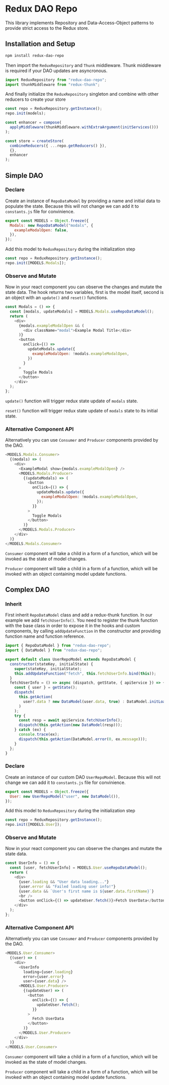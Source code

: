 # Redux DAO Repo

This library implements Repository and Data-Access-Object patterns to provide strict access to the Redux store.

## Installation and Setup

```bash
npm install redux-dao-repo
```

Then import the `ReduxRepository` and `Thunk` middleware. Thunk middleware is required if your DAO updates are asyncronous.

```js
import ReduxRepository from "redux-dao-repo";
import thunkMiddleware from "redux-thunk";
```

And finally initialize the `ReduxRepository` singleton and combine with other reducers to create your store

```js
const repo = ReduxRepository.getInstance();
repo.init(models);

const enhancer = compose(
  applyMiddleware(thunkMiddleware.withExtraArgument(initServices()))
);

const store = createStore(
  combineReducers({ ...repo.getReducers() }),
  {},
  enhancer
);
```

## Simple DAO

### Declare

Create an instance of `RepoDataModel` by providing a name and initial data to populate the state. Because this will not change we can add it to `constants.js` file for convinience.

```js
export const MODELS = Object.freeze({
  Modals: new RepoDataModel("modals", {
    exampleModalOpen: false,
  }),
});
```

Add this model to `ReduxRepository` during the initialization step

```js
const repo = ReduxRepository.getInstance();
repo.init([MODELS.Modals]);
```

### Observe and Mutate

Now in your react component you can observe the changes and mutate the state data. The hook returns two variables, first is the model itself, second is an object with an `update()` and `reset()` functions.

```js
const Modals = () => {
  const [modals, updateModals] = MODELS.Modals.useRepoDataModel();
  return (
    <div>
      {modals.exampleModalOpen && (
        <div className="modal">Example Modal Title</div>
      )}
      <button
        onClick={() =>
          updateModals.update({
            exampleModalOpen: !modals.exampleModalOpen,
          })
        }
      >
        Toggle Modals
      </button>
    </div>
  );
};
```

`update()` function will trigger redux state update of `modals` state.

`reset()` function will trigger redux state update of `modals` state to its initial state.

### Alternative Component API

Alternatively you can use `Consumer` and `Producer` components provided by the DAO.

```js
<MODELS.Modals.Consumer>
  {(modals) => (
    <div>
      <ExampleModal show={modals.exampleModalOpen} />
      <MODELS.Modals.Producer>
        {(updateModals) => (
          <button
            onClick={() => {
              updateModals.update({
                exampleModalOpen: !modals.exampleModalOpen,
              });
            }}
          >
            Toggle Modals
          </button>
        )}
      </MODELS.Modals.Producer>
    </div>
  )}
</MODELS.Modals.Consumer>
```

`Consumer` component will take a child in a form of a function, which will be invoked as the state of model changes.

`Producer` component will take a child in a form of a function, which will be invoked with an object containing model update functions.

## Complex DAO

### Inherit

First inherit `RepoDataModel` class and add a redux-thunk function. In our example we add `fetchUserInfo()`. You need to register the thunk function with the base class in order to expose it in the hooks and custom components, by calling `addUpdateFunction` in the constructor and providing function name and function reference.

```js
import { RepoDataModel } from "redux-dao-repo";
import { DataModel } from "redux-dao-repo";

export default class UserRepoModel extends RepoDataModel {
  constructor(stateKey, initialState) {
    super(stateKey, initialState);
    this.addUpdateFunction("fetch", this.fetchUserInfo.bind(this));
  }
  fetchUserInfo = () => async (dispatch, getState, { apiService }) => {
    const { user } = getState();
    dispatch(
      this.getAction(
        user?.data ? new DataModel(user.data, true) : DataModel.initLoading()
      )
    );
    try {
      const resp = await apiService.fetchUserInfo();
      dispatch(this.getAction(new DataModel(resp)));
    } catch (ex) {
      console.trace(ex);
      dispatch(this.getAction(DataModel.error(0, ex.message)));
    }
  };
}
```

### Declare

Create an instance of our custom DAO `UserRepoModel`. Because this will not change we can add it to `constants.js` file for convinience.

```js
export const MODELS = Object.freeze({
  User: new UserRepoModel("user", new DataModel()),
});
```

Add this model to `ReduxRepository` during the initialization step

```js
const repo = ReduxRepository.getInstance();
repo.init([MODELS.User]);
```

### Observe and Mutate

Now in your react component you can observe the changes and mutate the state data.

```js
const UserInfo = () => {
  const [user, fetchUserInfo] = MODELS.User.useRepoDataModel();
  return (
    <div>
      {user.loading && "User data loading..."}
      {user.error && "Failed loading user info!"}
      {user.data && `User's first name is ${user.data.firstName}`}
      <br />
      <button onClick={() => updateUser.fetch()}>Fetch UserData</button>
    </div>
  );
};
```

### Alternative Component API

Alternatively you can use `Consumer` and `Producer` components provided by the DAO.

```js
<MODELS.User.Consumer>
  {(user) => (
    <div>
      <UserInfo 
        loading={user.loading} 
        error={user.error} 
        user={user.data} />
      <MODELS.User.Producer>
        {(updateUser) => (
          <button
            onClick={() => {
              updateUser.fetch();
            }}
          >
            Fetch UserData
          </button>
        )}
      </MODELS.User.Producer>
    </div>
  )}
</MODELS.User.Consumer>
```

`Consumer` component will take a child in a form of a function, which will be invoked as the state of model changes.

`Producer` component will take a child in a form of a function, which will be invoked with an object containing model update functions.
